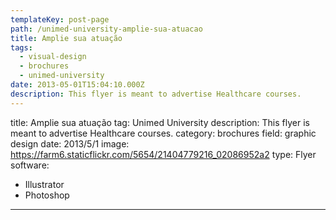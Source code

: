 ```yaml
---
templateKey: post-page
path: /unimed-university-amplie-sua-atuacao
title: Amplie sua atuação
tags:
  - visual-design
  - brochures
  - unimed-university
date: 2013-05-01T15:04:10.000Z
description: This flyer is meant to advertise Healthcare courses.
---
```


title: Amplie sua atuação
tag: Unimed University
description: This flyer is meant to advertise Healthcare courses.
category: brochures
field: graphic design
date: 2013/5/1
image: https://farm6.staticflickr.com/5654/21404779216_02086952a2
type: Flyer
software:
- Illustrator
- Photoshop
---
